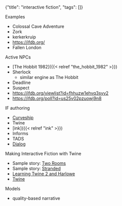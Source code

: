 {"title": "interactive fiction", "tags": []}

Examples
* Colossal Cave Adventure
* Zork
* kerkerkruip
* https://ifdb.org/
* Fallen London

Active NPCs
* [The Hobbit 1982]({{< relref "the_hobbit_1982" >}})
* Sherlock
  * similar engine as The Hobbit
* Deadline
* Suspect
* https://ifdb.org/viewlist?id=fhhuzw1ehvq3syv2
* https://ifdb.org/poll?id=us25v02pzuowj9n8

IF authoring
* [Curveship](https://nickm.com/curveship/)
* Twine
* [ink]({{< relref "ink" >}})
* Informs
* TADS
* [Dialog](https://linusakesson.net/dialog/)

Making Interactive Fiction with Twine
* Sample story: [Two Rooms](http://twine.analytical-engine.co.uk/stories/Two%20Rooms.html)
* Sample story: [Stranded](http://twine.analytical-engine.co.uk/stories/stranded.html)
* [Learning Twine 2 and Harlowe](http://twine.analytical-engine.co.uk/)
* [Twine](https://twinery.org/)

Models
* quality-based narrative

